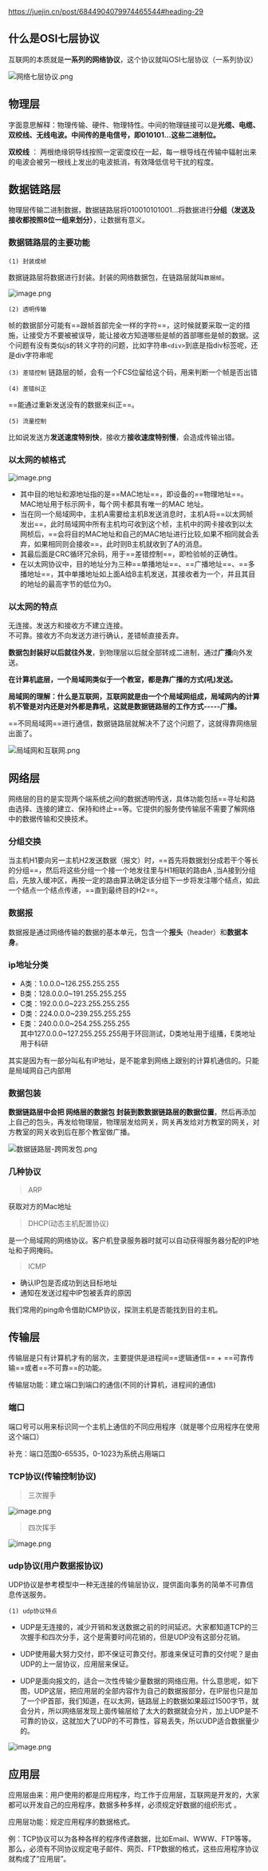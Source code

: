 https://juejin.cn/post/6844904079974465544#heading-29

## 什么是OSI七层协议

互联网的本质就是**一系列的网络协议**，这个协议就叫OSI七层协议（一系列协议）

![网络七层协议.png](https://note.youdao.com/yws/res/18533/WEBRESOURCE8a18d4f729a2d07bd0f659c85b6d1be6)

## 物理层

字面意思解释：物理传输、硬件、物理特性。中间的物理链接可以是**光缆、电缆、双绞线、无线电波。中间传的是电信号，即010101...这些二进制位。**

**双绞线** ： 两根绝缘铜导线按照一定密度绞在一起，每一根导线在传输中辐射出来的电波会被另一根线上发出的电波抵消，有效降低信号干扰的程度。



## 数据链路层

物理层传输二进制数据，数据链路层将010010101001...将数据进行**分组（发送及接收都按照8位一组来划分）**，让数据有意义。 

### 数据链路层的主要功能

```(1) 封装成帧```

数据链路层将数据进行封装。封装的网络数据包，在链路层就叫```数据帧```。

![image.png](https://note.youdao.com/yws/res/18531/WEBRESOURCE6135a24ee8e22ebee89946cb57e7848a)

```(2) 透明传输```

帧的数据部分可能有==跟帧首部完全一样的字符==，这时候就要采取一定的措施，让接受方不要被被误导，能让接收方知道哪些是帧的首部哪些是帧的数据。这个问题有没有类似js的转义字符的问题，比如字符串```<div>```到底是指div标签呢，还是div字符串呢

```(3) 差错控制```
链路层的帧，会有一个FCS位留给这个码，用来判断一个帧是否出错


```(4) 差错纠正```

==能通过重新发送没有的数据来纠正==。

```(5) 流量控制``` 

比如说发送方**发送速度特别快**，接收方**接收速度特别慢**，会造成传输出错。

###  以太网的帧格式

![image.png](https://note.youdao.com/yws/res/18529/WEBRESOURCE3c03bba67079c04742d88915b203678f)

* 其中目的地址和源地址指的是==MAC地址==，即设备的==物理地址==。MAC地址用于标示网卡，每个网卡都具有唯一的MAC 地址。
* 当在同一个局域网中，主机A需要给主机B发送消息时，主机A将==以太网帧发出==，此时局域网中所有主机均可收到这个桢，主机中的网卡接收到以太网桢后，==会将目的MAC地址和自己的MAC地址进行比较,如果不相同就会丢弃，如果相同则会接收==，此时则B主机就收到了A的消息。
* 其最后面是CRC循环冗余码，用于==差错控制==，即检验帧的正确性。
* 在以太网协议中，目的地址分为三种==单播地址==、==广播地址==、==多播地址==，其中单播地址如上面A给B主机发送，其接收者为一个，并且其目的地址的最高字节的低位为0。

### 以太网的特点
无连接。发送方和接收方不建立连接。  
不可靠。接收方不向发送方进行确认，差错帧直接丢弃。

**数据包封装好以后就往外发**，到物理层以后就全部转成二进制，通过**广播**向外发送。

**在计算机底层，一个局域网类似于一个教室，都是靠广播的方式(吼)发送。**

**局域网的理解：什么是互联网，互联网就是由一个个局域网组成，局域网内的计算机不管是对内还是对外都是靠吼，这就是数据链路层的工作方式-----广播。**

==不同局域网==进行通信，数据链路层就解决不了这个问题了，这就得靠网络层出面了。

![局域网和互联网.png](https://note.youdao.com/yws/res/18527/WEBRESOURCE8a89d09f7f292723b4896564c502b321)


## 网络层

网络层的目的是实现两个端系统之间的数据透明传送，具体功能包括==寻址和路由选择、连接的建立、保持和终止==等。它提供的服务使传输层不需要了解网络中的数据传输和交换技术。

### 分组交换
当主机H1要向另一主机H2发送数据（报文）时，==首先将数据划分成若干个等长的分组==，然后将这些分组一个接一个地发往里与H1相联的路由A ,当A接到分组后，先放入缓冲区，再按一定的路由算法确定该分组下一步将发注哪个结点，如此一个结点一个结点传递，==直到最终目的H2==。

### 数据报
数据报是通过网络传输的数据的基本单元，包含一个**报头**（header）和**数据本身**。

### ip地址分类

* A类：1.0.0.0~126.255.255.255
* B类：128.0.0.0~191.255.255.255
* C类：192.0.0.0~223.255.255.255
* D类：224.0.0.0~239.255.255.255
* E类：240.0.0.0~254.255.255.255  
其中127.0.0.0~127.255.255.255用于环回测试，D类地址用于组播，E类地址用于科研

其实是因为有一部分叫私有IP地址，是不能拿到网络上跟别的计算机通信的。只能是局域网自己内部用

### 数据包装

**数据链路层中会把  网络层的数据包  封装到数数据链路层的数据位置**，然后再添加上自己的包头，再发给物理层，物理层发给网关，网关再发给对方教室的网关，对方教室的网关收到后在那个教室做广播。

![数据链路层-跨网发包.png](https://note.youdao.com/yws/res/c/WEBRESOURCEda3f1753f49ce3d1f16b5e3f2dc460ac)

### 几种协议

>  ARP

获取对方的Mac地址

> DHCP(动态主机配置协议)

是一个局域网的网络协议。客户机登录服务器时就可以自动获得服务器分配的lP地址和子网掩码。

> ICMP

* 确认IP包是否成功到达目标地址
* 通知在发送过程中IP包被丢弃的原因


我们常用的ping命令借助ICMP协议，探测主机是否能找到目的主机。

## 传输层

传输层是只有计算机才有的层次，主要提供是进程间==逻辑通信== + ==可靠传输==或者==不可靠==的功能。

传输层功能：建立端口到端口的通信(不同的计算机，进程间的通信)

### 端口

端口号可以用来标识同一个主机上通信的不同应用程序（就是哪个应用程序在使用这个端口）

补充：端口范围0-65535，0-1023为系统占用端口

### TCP协议(传输控制协议)

> 三次握手

![image.png](https://note.youdao.com/yws/res/18566/WEBRESOURCEb68033f14d6b73172d9f475e1f556fdd)


> 四次挥手

![image.png](https://note.youdao.com/yws/res/18535/WEBRESOURCEc4bceccee6d3efe02d11bfc3caa7f256)



### udp协议(用户数据报协议)

UDP协议是参考模型中一种无连接的传输层协议，提供面向事务的简单不可靠信息传送服务。

```(1) udp协议特点```

* UDP是无连接的，减少开销和发送数据之前的时间延迟。大家都知道TCP的三次握手和四次分手，这个是需要时间花销的，但是UDP没有这部分花销。


* UDP使用最大努力交付，即不保证可靠交付。那谁来保证可靠的交付呢？是由UDP的上一层协议，应用层来保证。


* UDP是面向报文的，适合一次性传输少量数据的网络应用。什么意思呢，如下图，UDP这层，把应用层的全部内容作为自己的数据报部分，在IP层也只是加了一个IP首部，我们知道，在以太网，链路层上的数据如果超过1500字节，就会分片，所以网络层发现上面传输层给了太大的数据就会分片，加上UDP是不可靠的协议，这就加大了UDP的不可靠性，容易丢失，所以UDP适合数据量少的。

![image.png](https://note.youdao.com/yws/res/18536/WEBRESOURCEcdcc86881512891af46f48103955653e)
              

## 应用层

应用层由来：用户使用的都是应用程序，均工作于应用层，互联网是开发的，大家都可以开发自己的应用程序，数据多种多样，必须规定好数据的组织形式 。

应用层功能：规定应用程序的数据格式。

例：TCP协议可以为各种各样的程序传递数据，比如Email、WWW、FTP等等。那么，必须有不同协议规定电子邮件、网页、FTP数据的格式，这些应用程序协议就构成了”应用层”。


